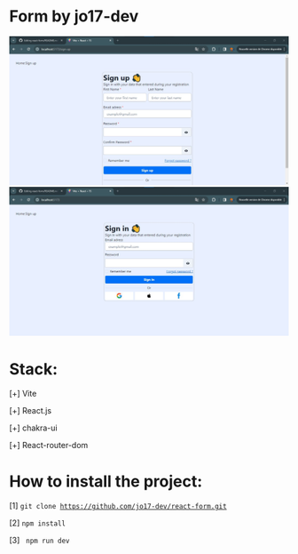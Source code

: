 # Form by jo17-dev

 <img src="./public/preview/signUp.jpg" />
 <img src="./public/preview/signIn.jpg" />

 # Stack:
 
 [+] Vite
 
 [+] React.js

 [+] chakra-ui

 [+] React-router-dom

# How to install the project:

[1] <code>git clone https://github.com/jo17-dev/react-form.git </code>

[2] <code>npm install </code>

[3] <code> npm run dev </code>
